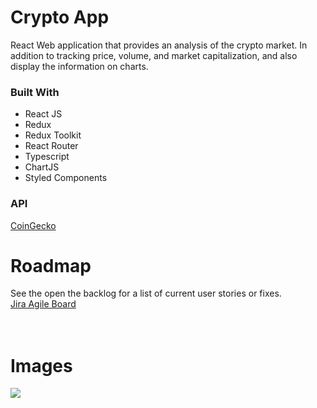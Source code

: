 # Crypto App

React Web application that provides an analysis of the crypto market. In addition to tracking price, volume, and market capitalization, and also display the information on charts.

### Built With

- React JS
- Redux
- Redux Toolkit
- React Router
- Typescript
- ChartJS
- Styled Components

### API

[CoinGecko](https://www.coingecko.com/en/api/documentation)

# Roadmap

See the open the backlog for a list of current user stories or fixes.</br>
[Jira Agile Board ](https://jira.external-share.com/issue/fb8de46e-4a1e-4f68-8890-e9ee34a3da79)
</br>
</br>
</br>

# Images

![](https://tinyurl.com/crypto-app)
